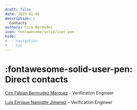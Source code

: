 ```yaml
---
draft: false
date: 2025-01-05
description: >
  Contacts
authors: Ciro Bermudez
icon: fontawesome/solid/user-pen
hide: 
#  - navigation
#  - toc
---
```


# :fontawesome-solid-user-pen: Direct contacts

[Ciro Fabian Bermudez Marquez](mailto:cirofabian.bermudez@gmail.com) - Verification Engineer

[Luis Enrique Namigtle Jimenez](mailto:namigtle066@gmail.com) - Verification Engineer